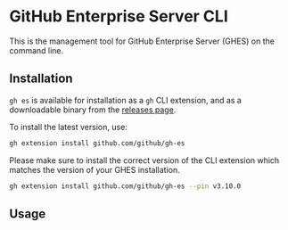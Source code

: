# GitHub Enterprise Server CLI

This is the management tool for GitHub Enterprise Server (GHES) on the command line.

## Installation

`gh es` is available for installation as a `gh` CLI extension, and as a downloadable binary from the [releases page](https://github.com/github/gh-es/releases/latest).

To install the latest version, use:

```bash
gh extension install github.com/github/gh-es
```

Please make sure to install the correct version of the CLI extension which matches the version of your GHES installation.

```bash
gh extension install github.com/github/gh-es --pin v3.10.0
```
## Usage

